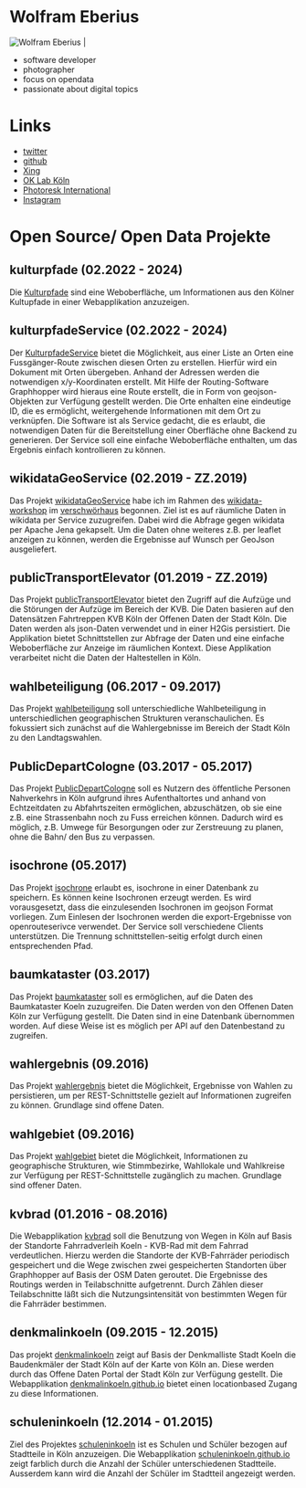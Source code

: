 # Wolfram Eberius

![Wolfram Eberius](https://avatars2.githubusercontent.com/u/3819073?v=3&s=200 "Wolfram Eberius") | 

- software developer
- photographer
- focus on opendata
- passionate about digital topics

# Links

- [twitter](https://twitter.com/eberius)
- [github](https://github.com/weberius)
- [Xing](https://www.xing.com/profile/Wolfram_Eberius)
- [OK Lab Köln](https://codefor.de/koeln/)
- [Photoresk International](https://photoresk.com)
- [Instagram](https://www.instagram.com/illillillilli)

# Open Source/ Open Data Projekte

## kulturpfade (02.2022 - 2024)

Die [Kulturpfade](https://github.com/codeforcologne/kulturpfade) sind eine Weboberfläche, um Informationen aus den Kölner Kultupfade in einer Webapplikation anzuzeigen. 

## kulturpfadeService (02.2022 - 2024)

Der [KulturpfadeService](https://github.com/weberius/kulturpfadservice) bietet die Möglichkeit, aus einer Liste an Orten eine Fussgänger-Route zwischen diesen Orten zu erstellen. Hierfür wird ein Dokument mit Orten übergeben. Anhand der Adressen werden die notwendigen x/y-Koordinaten erstellt. Mit Hilfe der Routing-Software Graphhopper wird hieraus eine Route erstellt, die in Form von geojson-Objekten zur Verfügung gestellt werden. Die Orte enhalten eine eindeutige ID, die es ermöglicht, weitergehende Informationen mit dem Ort zu verknüpfen. Die Software ist als Service gedacht, die es erlaubt, die notwendigen Daten für die Bereitstellung einer Oberfläche ohne Backend zu generieren. Der Service soll eine einfache Weboberfläche enthalten, um das Ergebnis einfach kontrollieren zu können.

## wikidataGeoService (02.2019 - ZZ.2019)

Das Projekt [wikidataGeoService](https://github.com/weberius/wikidataGeoService) habe ich im Rahmen des [wikidata-workshop](https://de.wikipedia.org/wiki/Wikipedia:Wikidata-Workshop-Ulm-2019) im [verschwörhaus](https://verschwoerhaus.de/) begonnen. Ziel ist es auf räumliche Daten in wikidata per Service zuzugreifen. Dabei wird die Abfrage gegen wikidata per Apache Jena gekapselt. Um die Daten ohne weiteres z.B. per leaflet anzeigen zu können, werden die Ergebnisse auf Wunsch per GeoJson ausgeliefert.

## publicTransportElevator (01.2019 - ZZ.2019)

Das Projekt [publicTransportElevator](https://github.com/weberius/publicTransportElevator) bietet den Zugriff auf die Aufzüge und die Störungen der Aufzüge im Bereich der KVB. Die Daten basieren auf den Datensätzen Fahrtreppen KVB Köln der Offenen Daten der Stadt Köln. Die Daten werden als json-Daten verwendet und in einer H2Gis persistiert. Die Applikation bietet Schnittstellen zur Abfrage der Daten und eine einfache Weboberfläche zur Anzeige im räumlichen Kontext. Diese Applikation verarbeitet nicht die Daten der Haltestellen in Köln.

## wahlbeteiligung (06.2017 - 09.2017)

Das Projekt [wahlbeteiligung](https://github.com/weberius/wahlbeteiligung) soll unterschiedliche Wahlbeteiligung in unterschiedlichen geographischen Strukturen veranschaulichen. Es fokussiert sich zunächst auf die Wahlergebnisse im Bereich der Stadt Köln zu den Landtagswahlen.

## PublicDepartCologne (03.2017 - 05.2017)

Das Projekt [PublicDepartCologne](https://github.com/codeforcologne/PublicDepartCologne) soll es Nutzern des öffentliche Personen Nahverkehrs in Köln aufgrund ihres Aufenthaltortes und anhand von Echtzeitdaten zu Abfahrtszeiten ermöglichen, abzuschätzen, ob sie eine z.B. eine Strassenbahn noch zu Fuss erreichen können. Dadurch wird es möglich, z.B. Umwege für Besorgungen oder zur Zerstreuung zu planen, ohne die Bahn/ den Bus zu verpassen.

## isochrone (05.2017)

Das Projekt [isochrone](https://github.com/weberius/isochrone) erlaubt es, isochrone in einer Datenbank zu speichern. Es können keine Isochronen erzeugt werden. Es wird vorausgesetzt, dass die einzulesenden Isochronen im geojson Format vorliegen. Zum Einlesen der Isochronen werden die export-Ergebnisse von openrouteserivce verwendet. Der Service soll verschiedene Clients unterstützen. Die Trennung schnittstellen-seitig erfolgt durch einen entsprechenden Pfad.

## baumkataster (03.2017)

Das Projekt [baumkataster](https://github.com/weberius/baumkataster) soll es ermöglichen, auf die Daten des Baumkataster Koeln zuzugreifen. Die Daten werden von den Offenen Daten Köln zur Verfügung gestellt. Die Daten sind in eine Datenbank übernommen worden. Auf diese Weise ist es möglich per API auf den Datenbestand zu zugreifen.

## wahlergebnis (09.2016)

Das Projekt [wahlergebnis](https://github.com/weberius/wahlergebnis) bietet die Möglichkeit, Ergebnisse von Wahlen zu persistieren, um per REST-Schnittstelle gezielt auf Informationen zugreifen zu können. Grundlage sind offene Daten.

## wahlgebiet (09.2016)

Das Projekt [wahlgebiet](https://github.com/codeforcologne/wahlgebiet) bietet die Möglichkeit, Informationen zu geographische Strukturen, wie Stimmbezirke, Wahllokale und Wahlkreise zur Verfügung per REST-Schnittstelle zugänglich zu machen. Grundlage sind offener Daten.

## kvbrad (01.2016 - 08.2016) 

Die Webapplikation [kvbrad](https://github.com/codeforcologne/kvbrad) soll die Benutzung von Wegen in Köln auf Basis der Standorte Fahrradverleih Koeln - KVB-Rad mit dem Fahrrad verdeutlichen. Hierzu werden die Standorte der KVB-Fahrräder periodisch gespeichert und die Wege zwischen zwei gespeicherten Standorten über Graphhopper auf Basis der OSM Daten geroutet. Die Ergebnisse des Routings werden in Teilabschnitte aufgetrennt. Durch Zählen dieser Teilabschnitte läßt sich die Nutzungsintensität von bestimmten Wegen für die Fahrräder bestimmen. 

## denkmalinkoeln (09.2015 - 12.2015)

Das projekt [denkmalinkoeln](https://github.com/denkmalinkoeln/denkmalinkoeln.github.io) zeigt auf Basis der Denkmalliste Stadt Koeln die Baudenkmäler der Stadt Köln auf der Karte von Köln an. Diese werden durch das Offene Daten Portal der Stadt Köln zur Verfügung gestellt. Die Webapplikation [denkmalinkoeln.github.io](https://denkmalinkoeln.github.io/) bietet einen locationbased Zugang zu diese Informationen.

## schuleninkoeln (12.2014 - 01.2015)

Ziel des Projektes [schuleninkoeln](https://github.com/schuleninkoeln/schuleninkoeln.github.io) ist es Schulen und Schüler bezogen auf Stadtteile in Köln anzuzeigen. Die Webapplikation [schuleninkoeln.github.io](https://schuleninkoeln.github.io/) zeigt farblich durch die Anzahl der Schüler unterschiedenen Stadtteile. Ausserdem kann wird die Anzahl der Schüler im Stadtteil angezeigt werden. 

